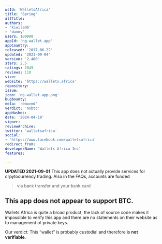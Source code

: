 ```yaml
---
wsId: 'WalletsAfrica'
title: 'Spring'
altTitle: 
authors:
- 'kiwilamb'
- 'danny'
users: 100000
appId: 'ng.wallet.app'
appCountry: 
released: '2017-06-22'
updated: '2021-09-04'
version: '2.480'
stars: 2.5
ratings: 2049
reviews: 118
size: 
website: 'https://wallets.africa'
repository: 
issue: 
icon: 'ng.wallet.app.png'
bugbounty: 
meta: 'removed'
verdict: 'nobtc'
appHashes: 
date: '2024-04-19'
signer: 
reviewArchive: 
twitter: 'walletsafrica'
social:
- 'https://www.facebook.com/walletsafrica'
redirect_from: 
developerName: 'Wallets Africa Inc'
features: 

---
```


**UPDATED 2021-09-01** This app does not actually provide services for crpytocurrency trading. Also in the FAQs, accounts are funded 

> via bank transfer and your bank card

This app **does not appear to support BTC.**
---
Wallets Africa is quite a broad product, the lack of source code makes it
impossible to verify this app and there are no statements on their website as to
management of private keys.

Our verdict: This “wallet” is probably custodial and therefore is
**not verifiable**.

